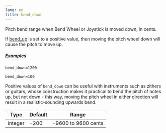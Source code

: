 ```yaml
---
lang: en
title: bend_down
---
```

Pitch bend range when Bend Wheel or Joystick is moved down, in cents.

If [bend_up](bend_up) is set to a positive value,
then moving the pitch wheel down will cause the pitch to move up.

##### Examples

```
bend_down=1200

bend_down=100
```
Positive values of `bend_down` can be useful with instruments such as zithers or
guitars, whose construction makes it practical to bend the pitch of notes up,
but not down - this way, moving the pitch wheel in either direction will result
in a realistic-sounding upwards bend.

| Type    | Default | Range               |
| ---     | ---     | ---                 |
| integer | -200    | -9600 to 9600 cents |
